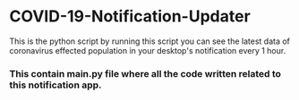 # COVID-19-Notification-Updater
This is the python script by running this script you can see the latest data of coronavirus effected population in your desktop's notification every 1 hour.

### This contain main.py file where all the code written related to this notification app. 

